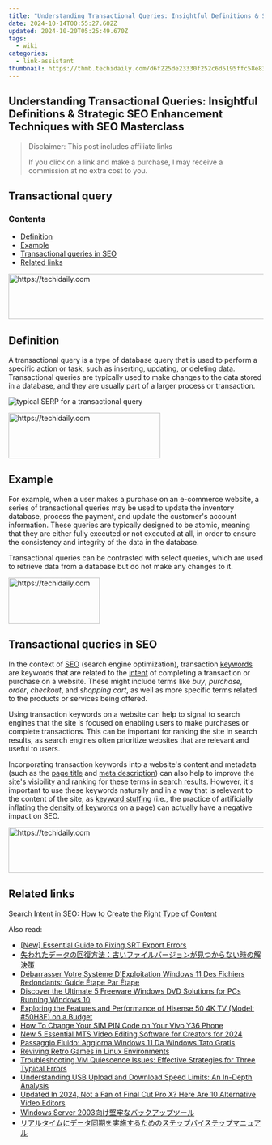 ```yaml
---
title: "Understanding Transactional Queries: Insightful Definitions & Strategic SEO Enhancement Techniques with SEO Masterclass"
date: 2024-10-14T00:55:27.602Z
updated: 2024-10-20T05:25:49.670Z
tags:
  - wiki
categories:
  - link-assistant
thumbnail: https://thmb.techidaily.com/d6f225de23330f252c6d5195ffc58e836dfeb5e08b530725208b4f5fec9ae8dd.JPG
---
```


## Understanding Transactional Queries: Insightful Definitions & Strategic SEO Enhancement Techniques with SEO Masterclass

>  Disclaimer: This post includes affiliate links
>
>  If you click on a link and make a purchase, I may receive a commission at no extra cost to you.
>

## Transactional query

### Contents

* [Definition](https://tools.techidaily.com/link-assistant/products/)
* [Example](https://tools.techidaily.com/link-assistant/products/)
* [Transactional queries in SEO](https://tools.techidaily.com/link-assistant/products/)
* [Related links](https://tools.techidaily.com/link-assistant/products/)

<!-- affiliate ads begin -->
<a href="https://appsumo.8odi.net/c/5597632/2002018/7443" target="_top" id="2002018">
  <img src="//a.impactradius-go.com/display-ad/7443-2002018" border="0" alt="https://techidaily.com" width="728" height="90"/>
</a>
<img height="0" width="0" src="https://appsumo.8odi.net/i/5597632/2002018/7443" style="position:absolute;visibility:hidden;" border="0" />
<!-- affiliate ads end -->

## Definition

A transactional query is a type of database query that is used to perform a specific action or task, such as inserting, updating, or deleting data. Transactional queries are typically used to make changes to the data stored in a database, and they are usually part of a larger process or transaction.

![typical SERP for a transactional query](https://cdn1.link-assistant.com/thumbs/w722-c1/upload/seowiki/posts/123/tq1.png)

<!-- affiliate ads begin -->
<a href="https://aligracehair.sjv.io/c/5597632/2016143/19272" target="_top" id="2016143">
  <img src="//a.impactradius-go.com/display-ad/19272-2016143" border="0" alt="https://techidaily.com" width="300" height="90"/>
</a>
<img height="0" width="0" src="https://aligracehair.sjv.io/i/5597632/2016143/19272" style="position:absolute;visibility:hidden;" border="0" />
<!-- affiliate ads end -->

## Example

For example, when a user makes a purchase on an e-commerce website, a series of transactional queries may be used to update the inventory database, process the payment, and update the customer's account information. These queries are typically designed to be atomic, meaning that they are either fully executed or not executed at all, in order to ensure the consistency and integrity of the data in the database.

Transactional queries can be contrasted with select queries, which are used to retrieve data from a database but do not make any changes to it.

<!-- affiliate ads begin -->
<a href="https://aligracehair.sjv.io/c/5597632/2135353/19272" target="_top" id="2135353">
  <img src="//a.impactradius-go.com/display-ad/19272-2135353" border="0" alt="https://techidaily.com" width="180" height="90"/>
</a>
<img height="0" width="0" src="https://aligracehair.sjv.io/i/5597632/2135353/19272" style="position:absolute;visibility:hidden;" border="0" />
<!-- affiliate ads end -->

## Transactional queries in SEO

In the context of [SEO](https://tools.techidaily.com/link-assistant/products/) (search engine optimization), transaction [keywords](https://tools.techidaily.com/link-assistant/products/) are keywords that are related to the [intent](https://tools.techidaily.com/link-assistant/products/) of completing a transaction or purchase on a website. These might include terms like _buy_, _purchase_, _order_, _checkout_, and _shopping cart_, as well as more specific terms related to the products or services being offered.

Using transaction keywords on a website can help to signal to search engines that the site is focused on enabling users to make purchases or complete transactions. This can be important for ranking the site in search results, as search engines often prioritize websites that are relevant and useful to users.

Incorporating transaction keywords into a website's content and metadata (such as the [page title](https://tools.techidaily.com/link-assistant/products/) and [meta description](https://tools.techidaily.com/link-assistant/products/)) can also help to improve the [site's visibility](https://tools.techidaily.com/link-assistant/products/) and ranking for these terms in [search results](https://tools.techidaily.com/link-assistant/products/). However, it's important to use these keywords naturally and in a way that is relevant to the content of the site, as [keyword stuffing](https://tools.techidaily.com/link-assistant/products/) (i.e., the practice of artificially inflating the [density of keywords](https://tools.techidaily.com/link-assistant/products/) on a page) can actually have a negative impact on SEO.

<!-- affiliate ads begin -->
<a href="https://unicoeye.pxf.io/c/5597632/2134489/18498" target="_top" id="2134489">
  <img src="//a.impactradius-go.com/display-ad/18498-2134489" border="0" alt="https://techidaily.com" width="728" height="90"/>
</a>
<img height="0" width="0" src="https://unicoeye.pxf.io/i/5597632/2134489/18498" style="position:absolute;visibility:hidden;" border="0" />
<!-- affiliate ads end -->

## Related links

[Search Intent in SEO: How to Create the Right Type of Content](https://tools.techidaily.com/link-assistant/products/)

<ins class="adsbygoogle"
     style="display:block"
     data-ad-format="autorelaxed"
     data-ad-client="ca-pub-7571918770474297"
     data-ad-slot="1223367746"></ins>

<ins class="adsbygoogle"
     style="display:block"
     data-ad-client="ca-pub-7571918770474297"
     data-ad-slot="8358498916"
     data-ad-format="auto"
     data-full-width-responsive="true"></ins>

<span class="atpl-alsoreadstyle">Also read:</span>
<div><ul>
<li><a href="https://fox-hovers.techidaily.com/new-essential-guide-to-fixing-srt-export-errors/"><u>[New] Essential Guide to Fixing SRT Export Errors</u></a></li>
<li><a href="https://discover-bytes.techidaily.com/5asx44kp44km44gf44oh44o844k44gu5zue5b6p5pa55rov77ya5yplusk44ge44ov44kh44kk44or44oq44o844k444on44oz44gm6kal44gk44gl44kj44gq44ge5pmc44gu6kej5rg6562w/"><u>失われたデータの回復方法：古いファイルバージョンが見つからない時の解決策</u></a></li>
<li><a href="https://discover-bytes.techidaily.com/debarrasser-votre-systeme-dexploitation-windows-11-des-fichiers-redondants-guide-etape-par-etape/"><u>Débarrasser Votre Système D'Exploitation Windows 11 Des Fichiers Redondants: Guide Étape Par Étape</u></a></li>
<li><a href="https://win-dash.techidaily.com/discover-the-ultimate-5-freeware-windows-dvd-solutions-for-pcs-running-windows-10/"><u>Discover the Ultimate 5 Freeware Windows DVD Solutions for PCs Running Windows 10</u></a></li>
<li><a href="https://buynow-reviews.techidaily.com/exploring-the-features-and-performance-of-hisense-50-4k-tv-model-50h8f-on-a-budget/"><u>Exploring the Features and Performance of Hisense 50 4K TV (Model: #50H8F) on a Budget</u></a></li>
<li><a href="https://sim-unlock.techidaily.com/how-to-change-your-sim-pin-code-on-your-vivo-y36-phone-by-drfone-android/"><u>How To Change Your SIM PIN Code on Your Vivo Y36 Phone</u></a></li>
<li><a href="https://smart-video-editing.techidaily.com/new-5-essential-mts-video-editing-software-for-creators-for-2024/"><u>New 5 Essential MTS Video Editing Software for Creators for 2024</u></a></li>
<li><a href="https://discover-bytes.techidaily.com/passaggio-fluido-aggiorna-windows-11-da-windows-tato-gratis/"><u>Passaggio Fluido: Aggiorna Windows 11 Da Windows Tato Gratis</u></a></li>
<li><a href="https://games-able.techidaily.com/reviving-retro-games-in-linux-environments/"><u>Reviving Retro Games in Linux Environments</u></a></li>
<li><a href="https://discover-bytes.techidaily.com/troubleshooting-vm-quiescence-issues-effective-strategies-for-three-typical-errors/"><u>Troubleshooting VM Quiescence Issues: Effective Strategies for Three Typical Errors</u></a></li>
<li><a href="https://discover-bytes.techidaily.com/understanding-usb-upload-and-download-speed-limits-an-in-depth-analysis/"><u>Understanding USB Upload and Download Speed Limits: An In-Depth Analysis</u></a></li>
<li><a href="https://ai-video-tools.techidaily.com/updated-in-2024-not-a-fan-of-final-cut-pro-x-here-are-10-alternative-video-editors/"><u>Updated In 2024, Not a Fan of Final Cut Pro X? Here Are 10 Alternative Video Editors</u></a></li>
<li><a href="https://fox-ssl.techidaily.com/1728500815784-windows-server-2003/"><u>Windows Server 2003向け堅牢なバックアップツール</u></a></li>
<li><a href="https://discover-bytes.techidaily.com/44oq44ki44or44k44kk44og44gr44oh44o844k5zcm5pyf44ks5a6f5pa944gz44kl44gf44kb44gu44k544og44od44ox44oq44kk44k544og44od44ox44oe44ol44ol44ki44or/"><u>リアルタイムにデータ同期を実施するためのステップバイステップマニュアル</u></a></li>
</ul></div>

